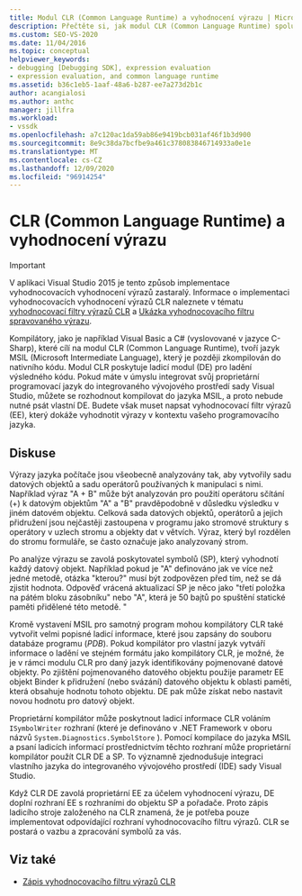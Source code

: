 ```yaml
---
title: Modul CLR (Common Language Runtime) a vyhodnocení výrazu | Microsoft Docs
description: Přečtěte si, jak modul CLR (Common Language Runtime) spolupracuje s ladicím modulem a jak integrovat proprietární programovací jazyk do integrovaného vývojového prostředí sady Visual Studio.
ms.custom: SEO-VS-2020
ms.date: 11/04/2016
ms.topic: conceptual
helpviewer_keywords:
- debugging [Debugging SDK], expression evaluation
- expression evaluation, and common language runtime
ms.assetid: b36c1eb5-1aaf-48a6-b287-ee7a273d2b1c
author: acangialosi
ms.author: anthc
manager: jillfra
ms.workload:
- vssdk
ms.openlocfilehash: a7c120ac1da59ab86e9419bcb031af46f1b3d900
ms.sourcegitcommit: 8e9c38da7bcfbe9a461c378083846714933a0e1e
ms.translationtype: MT
ms.contentlocale: cs-CZ
ms.lasthandoff: 12/09/2020
ms.locfileid: "96914254"
---
```

# <a name="common-language-runtime-and-expression-evaluation"></a>CLR (Common Language Runtime) a vyhodnocení výrazu
> [!IMPORTANT]
> V aplikaci Visual Studio 2015 je tento způsob implementace vyhodnocovacích vyhodnocení výrazů zastaralý. Informace o implementaci vyhodnocovacích vyhodnocení výrazů CLR naleznete v tématu [vyhodnocovací filtry výrazů CLR](https://github.com/Microsoft/ConcordExtensibilitySamples/wiki/CLR-Expression-Evaluators) a [Ukázka vyhodnocovacího filtru spravovaného výrazu](https://github.com/Microsoft/ConcordExtensibilitySamples/wiki/Managed-Expression-Evaluator-Sample).

 Kompilátory, jako je například Visual Basic a C# (vyslovované v jazyce C-Sharp), které cílí na modul CLR (Common Language Runtime), tvoří jazyk MSIL (Microsoft Intermediate Language), který je později zkompilován do nativního kódu. Modul CLR poskytuje ladicí modul (DE) pro ladění výsledného kódu. Pokud máte v úmyslu integrovat svůj proprietární programovací jazyk do integrovaného vývojového prostředí sady Visual Studio, můžete se rozhodnout kompilovat do jazyka MSIL, a proto nebude nutné psát vlastní DE. Budete však muset napsat vyhodnocovací filtr výrazů (EE), který dokáže vyhodnotit výrazy v kontextu vašeho programovacího jazyka.

## <a name="discussion"></a>Diskuse
 Výrazy jazyka počítače jsou všeobecně analyzovány tak, aby vytvořily sadu datových objektů a sadu operátorů používaných k manipulaci s nimi. Například výraz "A + B" může být analyzován pro použití operátoru sčítání (+) k datovým objektům "A" a "B" pravděpodobně v důsledku výsledku v jiném datovém objektu. Celková sada datových objektů, operátorů a jejich přidružení jsou nejčastěji zastoupena v programu jako stromové struktury s operátory v uzlech stromu a objekty dat v větvích. Výraz, který byl rozdělen do stromu formuláře, se často označuje jako analyzovaný strom.

 Po analýze výrazu se zavolá poskytovatel symbolů (SP), který vyhodnotí každý datový objekt. Například pokud je "A" definováno jak ve více než jedné metodě, otázka "kterou?" musí být zodpovězen před tím, než se dá zjistit hodnota. Odpověď vrácená aktualizací SP je něco jako "třetí položka na pátém bloku zásobníku" nebo "A", která je 50 bajtů po spuštění statické paměti přidělené této metodě. "

 Kromě vystavení MSIL pro samotný program mohou kompilátory CLR také vytvořit velmi popisné ladicí informace, které jsou zapsány do souboru databáze programu (*PDB*). Pokud kompilátor pro vlastní jazyk vytváří informace o ladění ve stejném formátu jako kompilátory CLR, je možné, že je v rámci modulu CLR pro daný jazyk identifikovány pojmenované datové objekty. Po zjištění pojmenovaného datového objektu použije parametr EE objekt Binder k přidružení (nebo svázání) datového objektu k oblasti paměti, která obsahuje hodnotu tohoto objektu. DE pak může získat nebo nastavit novou hodnotu pro datový objekt.

 Proprietární kompilátor může poskytnout ladicí informace CLR voláním `ISymbolWriter` rozhraní (které je definováno v .NET Framework v oboru názvů `System.Diagnostics.SymbolStore` ). Pomocí kompilace do jazyka MSIL a psaní ladicích informací prostřednictvím těchto rozhraní může proprietární kompilátor použít CLR DE a SP. To významně zjednodušuje integraci vlastního jazyka do integrovaného vývojového prostředí (IDE) sady Visual Studio.

 Když CLR DE zavolá proprietární EE za účelem vyhodnocení výrazu, DE doplní rozhraní EE s rozhraními do objektu SP a pořadače. Proto zápis ladicího stroje založeného na CLR znamená, že je potřeba pouze implementovat odpovídající rozhraní vyhodnocovacího filtru výrazů. CLR se postará o vazbu a zpracování symbolů za vás.

## <a name="see-also"></a>Viz také
- [Zápis vyhodnocovacího filtru výrazů CLR](../../extensibility/debugger/writing-a-common-language-runtime-expression-evaluator.md)
